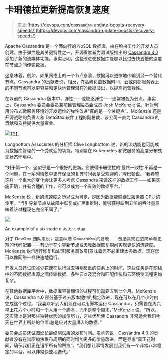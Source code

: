 # 卡珊德拉更新提高恢复速度

> 原文:[https://devops.com/cassandra-update-boosts-recovery-speeds/](https://devops.com/cassandra-update-boosts-recovery-speeds/)

Apache Cassandra 是一个面向行的 NoSQL 数据库，由在脸书工作的开发人员创建。由于弹性是其关键特性之一，开源贡献者为测试版推出的 [Cassandra 4.0](https://cassandra.apache.org/doc/latest/new/) 添加了新的流媒体功能。事实证明，这些改进使数据库能够以比过去快五倍的速度在节点之间传输数据。

这意味着，例如，如果网络上的一个节点崩溃，数据可以更快地传输到另一个替代节点。Cassandra 的贡献者说，相反，在高峰负载数据时间，云或内部服务器上的不同节点可以更容易和更快地管理潜在的数据溢出，以提高运营弹性。

在以前的 Cassandra 版本中，弹性——或缺乏弹性——通常被视为弱点。事实上，Cassandra 委员会委员兼项目管理委员会成员 Josh McKenzie 说，针对利用分布式微服务环境的开发运维的弹性改进“真的是一个关键点”。McKenzie 还是开源战略的负责人和 DataStax 软件工程的副总裁，该公司一直为 Cassandra 的贡献和支持提供大量资金。

[![](../Images/a7bfbb7670bd46c7d264aa54498ae1fb.png)T2】](https://containerjournal.com/wp-content/uploads/2020/07/Screen-Shot-2020-07-21-at-12.35.48.png)

Longbottom Associates 的分析师 Clive Longbottom 说，新的流功能也可能成为数据库管理的一个受欢迎的功能，特别是在 Kubernetes 和微服务的高度分布式无状态环境中。

“对于第一个，这似乎是一个很好的更新。它使得卡珊德拉的‘最终一致性’不再是一个问题，在一系列情景中更有保证的复苏时间表是受欢迎的，”隆巴顿说。“我希望这样一个重大的变化会让更多人考虑 Cassandra 来做这样的数据工作——如果实施正确，并有合适的工作，它可以成为一个有效的数据平台。”

McKenzie 说，新的流速度之所以成为可能，是因为数据能够绕过服务器 CPU 的使用。“当引导新节点从故障中恢复或扩展集群时，能够获得四到五倍的吞吐量意味着该过程现在完全不同了。”

[![](../Images/dc2d1b6db5f6db8d34d977b88c002f60.png)](https://containerjournal.com/wp-content/uploads/2020/07/Screen-Shot-2020-07-21-at-12.35.23.png)

An example of a six-node cluster setup.

对于 DevOps 团队来说，这意味着 Cassandra 的修改——包括其现在更简单和更短的代码配置——有助于在引导新节点或灾难数据恢复期间实现更快的流速度。McKenzie 说:“运行修复和处理[服务器故障]意味着您不必重建太多数据，现在您可以像网络一样快速地运行。

开发人员还试图减少花费在执行过去特别繁重的任务上的时间，这些任务是在网络中的不同数据库源之间传输数据。多种云以及混合和匹配传统和云环境使流程更加复杂。

在其他数据库平台中，数据库容量翻倍的过程可能需要五到七个月。McKenzie 说，Cassandra 4.0 部分基于过去版本提供的稳定改进，现在可以在几个小时内完成这个过程。“我喜欢听到人们现在可以用脚本运行 Cassandra，只需要在周六早上花六个小时和一个人用一个脚本，而不是整个周末，”McKenzie 说。“所以，这实际上是对那些独特优势的加倍努力，这些优势使 Cassandra 非常适合我们今天在世界上所处的位置:总是应对大量涌入的数据。”

委员会成员还试图延长最终测试版的发布时间。麦肯齐说，Cassandra 4.0 的贡献者没有在试图加快发布周期的同时增加更多的增量改进，而是寻求“真正花时间，确保我们正在锤平所有的凹痕”。“我们想让事情发展到我们有一个非常非常稳定的平台，可以非常快速地迭代。”